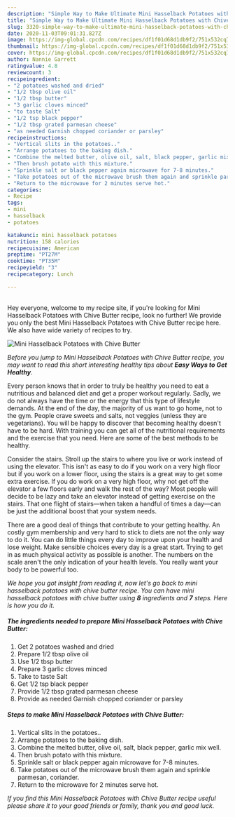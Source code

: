 ```yaml
---
description: "Simple Way to Make Ultimate Mini Hasselback Potatoes with Chive Butter"
title: "Simple Way to Make Ultimate Mini Hasselback Potatoes with Chive Butter"
slug: 3320-simple-way-to-make-ultimate-mini-hasselback-potatoes-with-chive-butter
date: 2020-11-03T09:01:31.827Z
image: https://img-global.cpcdn.com/recipes/df1f01d68d1db9f2/751x532cq70/mini-hasselback-potatoes-with-chive-butter-recipe-main-photo.jpg
thumbnail: https://img-global.cpcdn.com/recipes/df1f01d68d1db9f2/751x532cq70/mini-hasselback-potatoes-with-chive-butter-recipe-main-photo.jpg
cover: https://img-global.cpcdn.com/recipes/df1f01d68d1db9f2/751x532cq70/mini-hasselback-potatoes-with-chive-butter-recipe-main-photo.jpg
author: Nannie Garrett
ratingvalue: 4.8
reviewcount: 3
recipeingredient:
- "2 potatoes washed and dried"
- "1/2 tbsp olive oil"
- "1/2 tbsp butter"
- "3 garlic cloves minced"
- "to taste Salt"
- "1/2 tsp black pepper"
- "1/2 tbsp grated parmesan cheese"
- "as needed Garnish chopped coriander or parsley"
recipeinstructions:
- "Vertical slits in the potatoes.."
- "Arrange potatoes to the baking dish."
- "Combine the melted butter, olive oil, salt, black pepper, garlic mix well."
- "Then brush potato with this mixture."
- "Sprinkle salt or black pepper again microwave for 7-8 minutes."
- "Take potatoes out of the microwave brush them again and sprinkle parmesan, coriander."
- "Return to the microwave for 2 minutes serve hot."
categories:
- Recipe
tags:
- mini
- hasselback
- potatoes

katakunci: mini hasselback potatoes 
nutrition: 158 calories
recipecuisine: American
preptime: "PT27M"
cooktime: "PT35M"
recipeyield: "3"
recipecategory: Lunch

---
```

<br>
Hey everyone, welcome to my recipe site, if you're looking for Mini Hasselback Potatoes with Chive Butter recipe, look no further! We provide you only the best Mini Hasselback Potatoes with Chive Butter recipe here. We also have wide variety of recipes to try.
<br>


![Mini Hasselback Potatoes with Chive Butter](https://img-global.cpcdn.com/recipes/df1f01d68d1db9f2/751x532cq70/mini-hasselback-potatoes-with-chive-butter-recipe-main-photo.jpg)

<i>Before you jump to Mini Hasselback Potatoes with Chive Butter recipe, you may want to read this short interesting healthy tips about <strong>Easy Ways to Get Healthy</strong>.</i>

Every person knows that in order to truly be healthy you need to eat a nutritious and balanced diet and get a proper workout regularly. Sadly, we do not always have the time or the energy that this type of lifestyle demands. At the end of the day, the majority of us want to go home, not to the gym. People crave sweets and salts, not veggies (unless they are vegetarians). You will be happy to discover that becoming healthy doesn't have to be hard. With training you can get all of the nutritional requirements and the exercise that you need. Here are some of the best methods to be healthy.

Consider the stairs. Stroll up the stairs to where you live or work instead of using the elevator. This isn't as easy to do if you work on a very high floor but if you work on a lower floor, using the stairs is a great way to get some extra exercise. If you do work on a very high floor, why not get off the elevator a few floors early and walk the rest of the way? Most people will decide to be lazy and take an elevator instead of getting exercise on the stairs. That one flight of stairs—when taken a handful of times a day—can be just the additional boost that your system needs. 

There are a good deal of things that contribute to your getting healthy. An costly gym membership and very hard to stick to diets are not the only way to do it. You can do little things every day to improve upon your health and lose weight. Make sensible choices every day is a great start. Trying to get in as much physical activity as possible is another. The numbers on the scale aren't the only indication of your health levels. You really want your body to be powerful too. 


<i>We hope you got insight from reading it, now let's go back to mini hasselback potatoes with chive butter recipe. You can have mini hasselback potatoes with chive butter using <strong>8</strong> ingredients and <strong>7</strong> steps. Here is how you do it.
</i>

##### The ingredients needed to prepare Mini Hasselback Potatoes with Chive Butter:

1. Get 2 potatoes washed and dried
1. Prepare 1/2 tbsp olive oil
1. Use 1/2 tbsp butter
1. Prepare 3 garlic cloves minced
1. Take to taste Salt
1. Get 1/2 tsp black pepper
1. Provide 1/2 tbsp grated parmesan cheese
1. Provide as needed Garnish chopped coriander or parsley


##### Steps to make Mini Hasselback Potatoes with Chive Butter:

1. Vertical slits in the potatoes..
1. Arrange potatoes to the baking dish.
1. Combine the melted butter, olive oil, salt, black pepper, garlic mix well.
1. Then brush potato with this mixture.
1. Sprinkle salt or black pepper again microwave for 7-8 minutes.
1. Take potatoes out of the microwave brush them again and sprinkle parmesan, coriander.
1. Return to the microwave for 2 minutes serve hot.


<i>If you find this Mini Hasselback Potatoes with Chive Butter recipe useful please share it to your good friends or family, thank you and good luck.</i>
